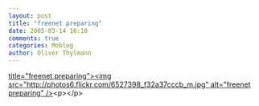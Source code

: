 ```yaml
---
layout: post
title: "freenet preparing"
date: 2005-03-14 16:10
comments: true
categories: Moblog
author: Oliver Thylmann
---
```



[ title=&quot;freenet preparing&quot;&gt;&lt;img src=&quot;http://photos6.flickr.com/6527398_f32a37cccb_m.jpg&quot; alt=&quot;freenet preparing&quot; /&gt;](http://www.flickr.com/photos/oliver/6527398/)&lt;p&gt;&lt;/p&gt;


